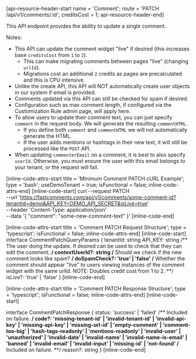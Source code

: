 [api-resource-header-start name = 'Comment'; route = 'PATCH /api/v1/comments/:id'; creditsCost = 1; api-resource-header-end]

This API endpoint provides the ability to update a single comment.

Notes:

- This API can update the comment widget "live" if desired (this increases base `creditsCost` from `1` to `2`).
  - This can make migrating comments between pages "live" (changing `urlId`).
  - Migrations cost an additional `2` credits as pages are precalculated and this is CPU intensive.
- Unlike the create API, this API will NOT automatically create user objects in our system if email is provided.
- Comments updated via this API can still be checked for spam if desired.
- Configuration such as max comment length, if configured via the Customization Rule admin page, will apply here.
- To allow users to update their comment text, you can just specify `comment` in the request body. We will generate the resulting `commentHTML`.
  - If you define both `comment` and `commentHTML` we will not automatically generate the HTML.
  - If the user adds mentions or hashtags in their new text, it will still be processed like the `POST` API.
- When updating `commenterEmail` on a comment, it is best to also specify `userId`. Otherwise, you must ensure the user with this email belongs to your tenant, or the request will fail.  


[inline-code-attrs-start title = 'Minimum Comment PATCH cURL Example'; type = 'bash'; useDemoTenant = true; isFunctional = false; inline-code-attrs-end]
[inline-code-start]
curl --request PATCH \
  --url 'https://fastcomments.com/api/v1/comments/some-comment-id?tenantId=demo&API_KEY=DEMO_API_SECRET&isLive=true' \
  --header 'Content-Type: application/json' \
  --data '{
	"comment": "some-new-comment-text"
}'
[inline-code-end]

[inline-code-attrs-start title = 'Comment PATCH Request Structure'; type = 'typescript'; isFunctional = false; inline-code-attrs-end]
[inline-code-start]
interface CommentPatchQueryParams {
    tenantId: string
    API_KEY: string
	/** The user doing the update. If desired can be used to check that they can edit the comment.  **/
    contextUserId?: string
	/** Should we check if the new comment looks like spam?  **/
    doSpamCheck?: 'true' | 'false'
	/** Whether the comment should appear "live" to users viewing instances of the comment widget with the same urlId. NOTE: Doubles credit cost from 1 to 2. **/
    isLive?: 'true' | 'false'
}
[inline-code-end]

[inline-code-attrs-start title = 'Comment PATCH Response Structure'; type = 'typescript'; isFunctional = false; inline-code-attrs-end]
[inline-code-start]

interface CommentPatchResponse {
    status: 'success' | 'failed'
    /** Included on failure. **/
    code?: 'missing-tenant-id' | 'invalid-tenant-id' | 'invalid-api-key' | 'missing-api-key' | 'missing-url-id' | 'empty-comment' | 'comment-too-big' | 'hash-tags-readonly' | 'mentions-readonly' | 'invalid-user' | 'unauthorized' | 'invalid-date' | 'invalid-name' | 'invalid-name-is-email' | 'banned' | 'invalid-email' | 'invalid-input' | 'missing-id' | 'not-found'
    /** Included on failure. **/
    reason?: string
}
[inline-code-end]
